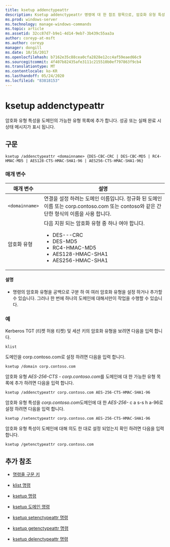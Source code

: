 ```yaml
---
title: ksetup addenctypeattr
description: Ksetup addenctypeattr 명령에 대 한 참조 항목으로, 암호화 유형 특성을 도메인의 가능한 유형 목록에 추가 합니다.
ms.prod: windows-server
ms.technology: manage-windows-commands
ms.topic: article
ms.assetid: 32cc87d7-b9e1-4d14-9eb7-3b439c55aa3a
author: coreyp-at-msft
ms.author: coreyp
manager: dongill
ms.date: 10/16/2017
ms.openlocfilehash: b7162e35c88cea0cfa2828e12cc4af59eaed66c9
ms.sourcegitcommit: 4f407b82435afe3111c215510b0ef797863f9cb4
ms.translationtype: MT
ms.contentlocale: ko-KR
ms.lasthandoff: 05/24/2020
ms.locfileid: "83818153"
---
```

# <a name="ksetup-addenctypeattr"></a>ksetup addenctypeattr

암호화 유형 특성을 도메인의 가능한 유형 목록에 추가 합니다. 성공 또는 실패 완료 시 상태 메시지가 표시 됩니다.

## <a name="syntax"></a>구문

```
ksetup /addenctypeattr <domainname> {DES-CBC-CRC | DES-CBC-MD5 | RC4-HMAC-MD5 | AES128-CTS-HMAC-SHA1-96 | AES256-CTS-HMAC-SHA1-96}
```

### <a name="parameters"></a>매개 변수

| 매개 변수 | 설명 |
| --------- | ----------- |
| `<domainname>` | 연결을 설정 하려는 도메인 이름입니다. 정규화 된 도메인 이름 또는 corp.contoso.com 또는 contoso와 같은 간단한 형식의 이름을 사용 합니다. |
| 암호화 유형 | 다음 지원 되는 암호화 유형 중 하나 여야 합니다.<ul><li>DES---CRC</li><li>DES-MD5</li><li>RC4-HMAC-MD5</li><li>AES128-HMAC-SHA1</li><li>AES256-HMAC-SHA1</li></ul> |

#### <a name="remarks"></a>설명

- 명령의 암호화 유형을 공백으로 구분 하 여 여러 암호화 유형을 설정 하거나 추가할 수 있습니다. 그러나 한 번에 하나의 도메인에 대해서만이 작업을 수행할 수 있습니다.

### <a name="examples"></a>예

Kerberos TGT (티켓 허용 티켓) 및 세션 키의 암호화 유형을 보려면 다음을 입력 합니다.

```
klist
```

도메인을 corp.contoso.com로 설정 하려면 다음을 입력 합니다.

```
ksetup /domain corp.contoso.com
```

암호화 유형 *AES-256-CTS* - *corp.contoso.com*를 도메인에 대 한 가능한 유형 목록에 추가 하려면 다음을 입력 합니다.

```
ksetup /addenctypeattr corp.contoso.com AES-256-CTS-HMAC-SHA1-96
```

암호화 유형 특성을 *corp.contoso.com*도메인에 대 한 *AES-256-* c a s-s h a-96로 설정 하려면 다음을 입력 합니다.

```
ksetup /setenctypeattr corp.contoso.com AES-256-CTS-HMAC-SHA1-96
```

암호화 유형 특성이 도메인에 대해 의도 한 대로 설정 되었는지 확인 하려면 다음을 입력 합니다.

```
ksetup /getenctypeattr corp.contoso.com
```

## <a name="additional-references"></a>추가 참조

- [명령줄 구문 키](command-line-syntax-key.md)

- [klist 명령](klist.md)

- [ksetup 명령](ksetup.md)

- [ksetup 도메인 명령](ksetup-domain.md)

- [ksetup setenctypeattr 명령](ksetup-setenctypeattr.md)

- [ksetup getenctypeattr 명령](ksetup-getenctypeattr.md)

- [ksetup delenctypeattr 명령](ksetup-delenctypeattr.md)
